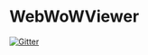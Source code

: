 # WebWoWViewer

[![Gitter](https://badges.gitter.im/Join%20Chat.svg)](https://gitter.im/Deamon87/WebWoWViewer?utm_source=badge&utm_medium=badge&utm_campaign=pr-badge&utm_content=badge)